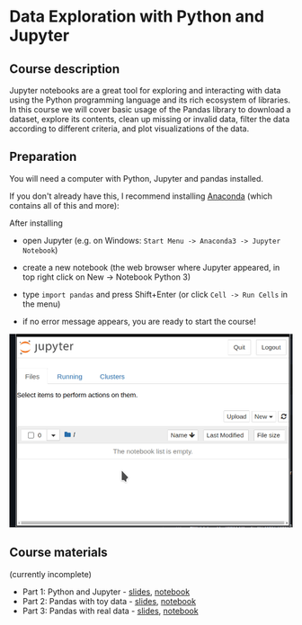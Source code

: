 # Data Exploration with Python and Jupyter

## Course description

Jupyter notebooks are a great tool for exploring and interacting with data using the Python programming language and its rich ecosystem of libraries.
In this course we will cover basic usage of the Pandas library to download a dataset, explore its contents, clean up missing or invalid data, filter the data according to different criteria, and plot visualizations of the data.

## Preparation

You will need a computer with Python, Jupyter and pandas installed.

If you don't already have this, I recommend installing [Anaconda](https://www.anaconda.com/products/individual) (which contains all of this and more):

After installing

- open Jupyter (e.g. on Windows: `Start Menu -> Anaconda3 -> Jupyter Notebook`)

- create a new notebook (the web browser where Jupyter appeared, in top right click on New -> Notebook Python 3)

- type `import pandas` and press Shift+Enter (or click `Cell -> Run Cells` in the menu)

- if no error message appears, you are ready to start the course!

![setup screenshot](setup.apng)

## Course materials

(currently incomplete)

- Part 1: Python and Jupyter - [slides](https://ssciwr.github.io/jupyter-data-exploration/index.html), [notebook](index.ipynb)
- Part 2: Pandas with toy data - [slides](https://ssciwr.github.io/jupyter-data-exploration/pandas-toy-data.slides.html), [notebook](pandas-toy-data.ipynb)
- Part 3: Pandas with real data - [slides](https://ssciwr.github.io/jupyter-data-exploration/pandas-real-data.slides.html), [notebook](pandas-real-data.ipynb)
